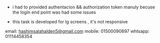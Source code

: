 
* i had to provided authentacion && authorization token manuly becuse the login end point was had some issues

* this task is developed for lg screens , it's not responsive


email: hashimsalahalden5@gmail.com
mobile: 01500090697
whtsapp: 01114458354
